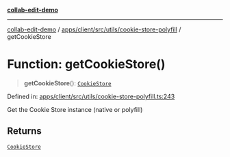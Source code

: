 [**collab-edit-demo**](../../../../../../README.md)

***

[collab-edit-demo](../../../../../../README.md) / [apps/client/src/utils/cookie-store-polyfill](../README.md) / getCookieStore

# Function: getCookieStore()

> **getCookieStore**(): [`CookieStore`](../type-aliases/CookieStore.md)

Defined in: [apps/client/src/utils/cookie-store-polyfill.ts:243](https://github.com/austyle-io/pub-sub-demo/blob/00b2f1e9b947d5e964db5c3be9502513c4374263/apps/client/src/utils/cookie-store-polyfill.ts#L243)

Get the Cookie Store instance (native or polyfill)

## Returns

[`CookieStore`](../type-aliases/CookieStore.md)
